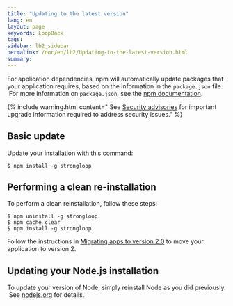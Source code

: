 ```yaml
---
title: "Updating to the latest version"
lang: en
layout: page
keywords: LoopBack
tags:
sidebar: lb2_sidebar
permalink: /doc/en/lb2/Updating-to-the-latest-version.html
summary:
---
```


For application dependencies, npm will automatically update packages that your application requires, based on the information in the `package.json` file.  For more information on `package.json`, see the [npm documentation](https://npmjs.org/doc/json.html).  

{% include warning.html content="
See [Security advisories](/doc/en/lb2/Security-advisories) for important upgrade information required to address security issues." %}

## Basic update

Update your installation with this command:

`$ npm install -g strongloop`

## Performing a clean re-installation

To perform a clean reinstallation, follow these steps:

```
$ npm uninstall -g strongloop
$ npm cache clear
$ npm install -g strongloop
```

Follow the instructions in [Migrating apps to version 2.0](https://docs.strongloop.com/display/LB/Migrating+apps+to+version+2.0) to move your application to version 2.

## Updating your Node.js installation

To update your version of Node, simply reinstall Node as you did previously.  See [nodejs.org](http://nodejs.org/) for details.
